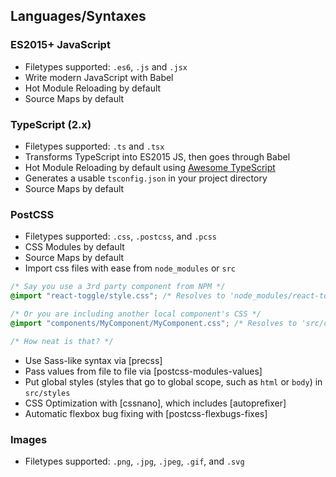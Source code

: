 ## Languages/Syntaxes

### ES2015+ JavaScript

- Filetypes supported: `.es6`, `.js` and `.jsx`
- Write modern JavaScript with Babel
- Hot Module Reloading by default
- Source Maps by default

### TypeScript (2.x)

- Filetypes supported: `.ts` and `.tsx`
- Transforms TypeScript into ES2015 JS, then goes through Babel
- Hot Module Reloading by default using [Awesome TypeScript]
- Generates a usable `tsconfig.json` in your project directory
- Source Maps by default

[Awesome TypeScript]: https://github.com/s-panferov/awesome-typescript-loader

### PostCSS

- Filetypes supported: `.css`, `.postcss`, and `.pcss`
- CSS Modules by default
- Source Maps by default
- Import css files with ease from `node_modules` or `src`

```css
/* Say you use a 3rd party component from NPM */
@import "react-toggle/style.css"; /* Resolves to 'node_modules/react-toggle/style.css' */

/* Or you are including another local component's CSS */
@import "components/MyComponent/MyComponent.css"; /* Resolves to 'src/components/MyComponent/MyComponent.css' */

/* How neat is that? */
```

- Use Sass-like syntax via [precss]
- Pass values from file to file via [postcss-modules-values]
- Put global styles (styles that go to global scope, such as `html` or `body`) in `src/styles`
- CSS Optimization with [cssnano], which includes [autoprefixer]
- Automatic flexbox bug fixing with [postcss-flexbugs-fixes]

### Images

- Filetypes supported: `.png`, `.jpg`, `.jpeg`, `.gif`, and `.svg`
